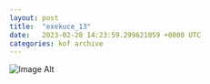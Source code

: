 ```yaml
---
layout:	post
title:	"exekuce_13"
date:	2023-02-28 14:23:59.299621059 +0000 UTC
categories:	kof archive
---
```


![Image Alt](https://k0f.github.io/assets/exekuce_13.png)